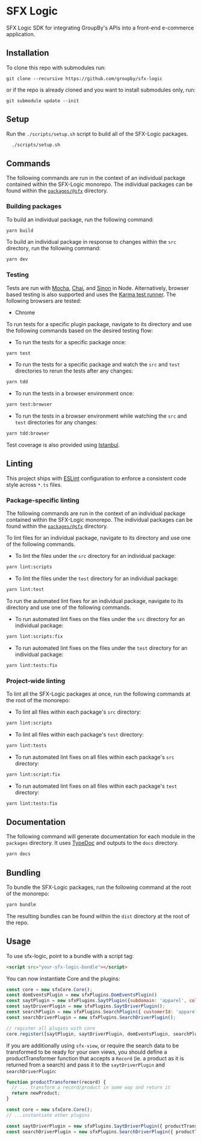 # SFX Logic
SFX Logic SDK for integrating GroupBy's APIs into a front-end e-commerce application.

## Installation
To clone this repo with submodules run:
```
git clone --recursive https://github.com/groupby/sfx-logic
```
or if the repo is already cloned and you want to install submodules only, run:
```
git submodule update --init
```
## Setup
Run the `./scripts/setup.sh` script to build all of the SFX-Logic packages.
```sh
  ./scripts/setup.sh
```

## Commands
The following commands are run in the context of an individual package contained within the SFX-Logic monorepo. The individual packages can be found within the [`packages/@sfx`](packages/@sfx) directory.

### Building packages
To build an individual package, run the following command:
```sh
yarn build
```

To build an individual package in response to changes within the `src` directory, run the following command:
```sh
yarn dev
```

### Testing
Tests are run with [Mocha](https://mochajs.org/), [Chai](https://www.chaijs.com/), and [Sinon](https://sinonjs.org/) in Node. Alternatively, browser based testing is also supported and uses the [Karma test runner](https://karma-runner.github.io/latest/index.html). The following browsers are tested:

- Chrome

To run tests for a specific plugin package, navigate to its directory and use the following commands based on the desired testing flow:

- To run the tests for a specific package once:
```sh
yarn test
```
- To run the tests for a specific package and watch the `src` and `test` directories to rerun the tests after any changes:
```sh
yarn tdd
```
- To run the tests in a browser environment once:
```sh
yarn test:browser
```
- To run the tests in a browser environment while watching the `src` and `test` directories for any changes:
```sh
yarn tdd:browser
```

Test coverage is also provided using [Istanbul](https://github.com/istanbuljs/istanbuljs).

## Linting
This project ships with [ESLint](https://eslint.org/) configuration to enforce a consistent code style across `*.ts` files.

### Package-specific linting

The following commands are run in the context of an individual package contained within the SFX-Logic monorepo. The individual packages can be found within the [`packages/@sfx`](packages/@sfx) directory.

To lint files for an individual package, navigate to its directory and use one of the following commands.

- To lint the files under the `src` directory for an individual package:
```sh
yarn lint:scripts
```

- To lint the files under the `test` directory for an individual package:
```sh
yarn lint:test
```

To run the automated lint fixes for an individual package, navigate to its directory and use one of the following commands.

- To run automated lint fixes on the files under the `src` directory for an individual package:
```sh
yarn lint:scripts:fix
```

- To run automated lint fixes on the files under the `test` directory for an individual package:
```sh
yarn lint:tests:fix
```

### Project-wide linting

To lint all the SFX-Logic packages at once, run the following commands at the root of the monorepo:

- To lint all files within each package's `src` directory:
```sh
yarn lint:scripts
```

- To lint all files within each package's `test` directory:
```sh
yarn lint:tests
```

- To run automated lint fixes on all files within each package's `src` directory:
```sh
yarn lint:script:fix
```

- To run automated lint fixes on all files within each package's `test` directory:
```sh
yarn lint:tests:fix
```

## Documentation
The following command will generate documentation for each module in the `packages` directory. It uses [TypeDoc](https://typedoc.org/) and outputs to the `docs` directory.
```sh
yarn docs
```

## Bundling
To bundle the SFX-Logic packages, run the following command at the root of the monorepo:
```sh
yarn bundle
```

The resulting bundles can be found within the `dist` directory at the root of the repo.

## Usage
To use sfx-logic, point to a bundle with a script tag:

```html
<script src="your-sfx-logic-bundle"></script>
```

You can now instantiate Core and the plugins:

```js
const core = new sfxCore.Core();
const domEventsPlugin = new sfxPlugins.DomEventsPlugin()
const saytPlugin = new sfxPlugins.SaytPlugin({subdomain: 'apparel', collection: 'products'});
const saytDriverPlugin = new sfxPlugins.SaytDriverPlugin();
const searchPlugin = new sfxPlugins.SearchPlugin({ customerId: 'apparel', collection: 'products', area: 'Storefront'});
const searchDriverPlugin = new sfxPlugins.SearchDriverPlugin();

// register all plugins with core
core.register([saytPlugin, saytDriverPlugin, domEventsPlugin, searchPlugin, searchDriverPlugin]);
```

If you are additionally using `sfx-view`, or require the search data to be transformed to be ready for your own views, you should define a productTransformer function that accepts a `Record` (ie. a product as it is returned from a search) and pass it to the `saytDriverPlugin` and `searchDriverPlugin`:

```js
function productTransformer(record) {
  // ... transform a record/product in some way and return it
  return newProduct;
}

const core = new sfxCore.Core();
// ...instantiate other plugins

const saytDriverPlugin = new sfxPlugins.SaytDriverPlugin({ productTransformer });
const searchDriverPlugin = new sfxPlugins.SearchDriverPlugin({ productTransformer });
```
